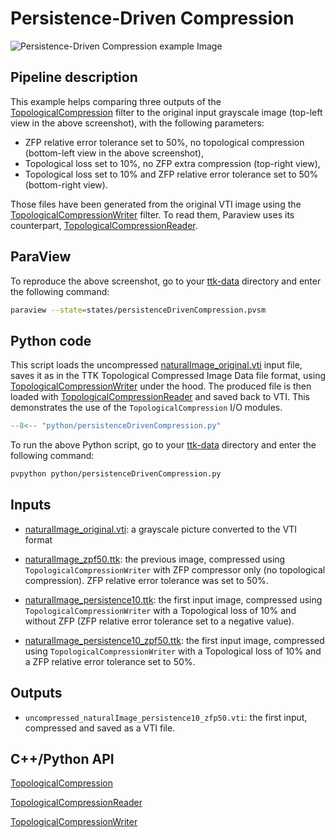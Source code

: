 # Persistence-Driven Compression

![Persistence-Driven Compression example
Image](https://topology-tool-kit.github.io/img/gallery/persistenceDrivenCompression.jpg)

## Pipeline description

This example helps comparing three outputs of the
[TopologicalCompression](https://topology-tool-kit.github.io/doc/html/classttkTopologicalCompression.html)
filter to the original input grayscale image (top-left view in the above
screenshot), with the following parameters:

- ZFP relative error tolerance set to 50%, no topological compression
  (bottom-left view in the above screenshot),
- Topological loss set to 10%, no ZFP extra compression (top-right view),
- Topological loss set to 10% and ZFP relative error tolerance set to 50% (bottom-right view).

Those files have been generated from the original VTI image using the
[TopologicalCompressionWriter](https://topology-tool-kit.github.io/doc/html/classttkTopologicalCompressionWriter.html)
filter. To read them, Paraview uses its counterpart,
[TopologicalCompressionReader](https://topology-tool-kit.github.io/doc/html/classttkTopologicalCompressionWriter.html).

## ParaView

To reproduce the above screenshot, go to your
[ttk-data](https://github.com/topology-tool-kit/ttk-data) directory
and enter the following command:

``` bash
paraview --state=states/persistenceDrivenCompression.pvsm
```

## Python code

This script loads the uncompressed
[naturalImage_original.vti](https://github.com/topology-tool-kit/ttk-data/raw/dev/naturalImage_original.vti)
input file, saves it as in the TTK Topological Compressed Image Data
file format, using
[TopologicalCompressionWriter](https://topology-tool-kit.github.io/doc/html/classttkTopologicalCompressionWriter.html)
under the hood. The produced file is then loaded with
[TopologicalCompressionReader](https://topology-tool-kit.github.io/doc/html/classttkTopologicalCompressionWriter.html)
and saved back to VTI. This demonstrates the use of the
`TopologicalCompression` I/O modules.

``` python  linenums="1"
--8<-- "python/persistenceDrivenCompression.py"
```

To run the above Python script, go to your [ttk-data](https://github.com/topology-tool-kit/ttk-data) directory and enter the following command:
``` bash
pvpython python/persistenceDrivenCompression.py
```


## Inputs

- [naturalImage_original.vti](https://github.com/topology-tool-kit/ttk-data/raw/dev/naturalImage_original.vti):
  a grayscale picture converted to the VTI format

- [naturalImage_zpf50.ttk](https://github.com/topology-tool-kit/ttk-data/raw/dev/naturalImage_zfp50.ttk):
  the previous image, compressed using `TopologicalCompressionWriter`
  with ZFP compressor only (no topological compression). ZFP relative
  error tolerance was set to 50%.

- [naturalImage_persistence10.ttk](https://github.com/topology-tool-kit/ttk-data/raw/dev/naturalImage_persistence10.ttk):
  the first input image, compressed using
  `TopologicalCompressionWriter` with a Topological loss of 10% and
  without ZFP (ZFP relative error tolerance set to a negative value).

- [naturalImage_persistence10_zpf50.ttk](https://github.com/topology-tool-kit/ttk-data/raw/dev/naturalImage_persistence10_zfp50.ttk):
  the first input image, compressed using
  `TopologicalCompressionWriter` with a Topological loss of 10% and a
  ZFP relative error tolerance set to 50%.

## Outputs

* `uncompressed_naturalImage_persistence10_zfp50.vti`: the first
  input, compressed and saved as a VTI file.

## C++/Python API

[TopologicalCompression](https://topology-tool-kit.github.io/doc/html/classttkTopologicalCompression.html)

[TopologicalCompressionReader](https://topology-tool-kit.github.io/doc/html/classttkTopologicalCompressionWriter.html)

[TopologicalCompressionWriter](https://topology-tool-kit.github.io/doc/html/classttkTopologicalCompressionWriter.html)
